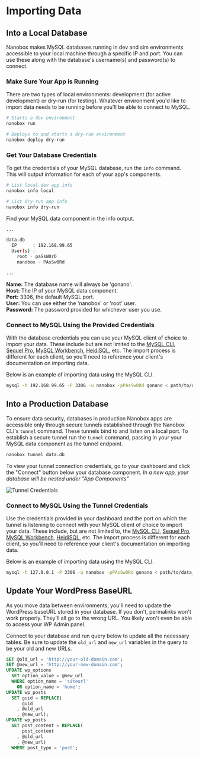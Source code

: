 # Importing Data

## Into a Local Database
Nanobox makes MySQL databases running in dev and sim environments accessible to your local machine through a specific IP and port. You can use these along with the database's username(s) and password(s) to connect.

### Make Sure Your App is Running
There are two types of local environments: development (for active development) or dry-run (for testing). Whatever environment you'd like to import data needs to be running before you'll be able to connect to MySQL.

```bash
# Starts a dev environment
nanobox run

# Deploys to and starts a dry-run environment
nanobox deploy dry-run
```

### Get Your Database Credentials
To get the credentials of your MySQL database, run the `info` command. This will output information for each of your app's components.

```bash
# List local dev app info
nanobox info local

# List dry-run app info
nanobox info dry-run
```

Find your MySQL data component in the info output.

```bash
...

data.db
  IP      : 192.168.99.65
  User(s) :
    root - paSsW0rD
    nanobox - PAsSw0Rd

...
```

**Name:** The database name will always be 'gonano'.  
**Host:** The IP of your MySQL data component.  
**Port:** 3306, the default MySQL port.  
**User:** You can use either the 'nanobox' or 'root' user.  
**Password:** The password provided for whichever user you use.

### Connect to MySQL Using the Provided Credentials
With the database credentials you can use your MySQL client of choice to import your data. These include but are not limited to the [MySQL CLI](https://dev.mysql.com/doc/refman/5.6/en/mysql.html), [Sequel Pro](https://www.sequelpro.com/), [MySQL Workbench](https://www.mysql.com/products/workbench/), [HeidiSQL](http://www.heidisql.com/), etc. The import process is different for each client, so you'll need to reference your client's documentation on importing data.

Below is an example of importing data using the MySQL CLI.

```bash
mysql -h 192.168.99.65 -P 3306 -u nanobox -pPAsSw0Rd gonano < path/to/data_dump.sql
```

## Into a Production Database
To ensure data security, databases in production Nanobox apps are accessible only through secure tunnels established through the Nanobox CLI's `tunnel` command. These tunnels bind to and listen on a local port. To establish a secure tunnel run the `tunnel` command, passing in your your MySQL data component as the tunnel endpoint.

```bash
nanobox tunnel data.db
```

To view your tunnel connection credentials, go to your dashboard and click the "Connect" button below your database component. *In a new app, your database will be nested under "App Components"*

![Tunnel Credentials](/assets/php/wordpress/wordpress-tunnel-credentials.png)

### Connect to MySQL Using the Tunnel Credentials
Use the credentials provided in your dashboard and the port on which the tunnel is listening to connect with your MySQL client of choice to import your data. These include, but are not limited to, the [MySQL CLI](https://dev.mysql.com/doc/refman/5.6/en/mysql.html), [Sequel Pro](https://www.sequelpro.com/), [MySQL Workbench](https://www.mysql.com/products/workbench/), [HeidiSQL](http://www.heidisql.com/), etc. The import process is different for each client, so you'll need to reference your client's documentation on importing data.

Below is an example of importing data using the MySQL CLI.

```bash
mysql -h 127.0.0.1 -P 3306 -u nanobox -pPAsSw0Rd gonano < path/to/data_dump.sql
```

## Update Your WordPress BaseURL
As you move data between environments, you'll need to update the WordPress baseURL stored in your database. If you don't, permalinks won't work properly. They'll all go to the wrong URL. You likely won't even be able to access your WP Admin panel.

Connect to your database and run query below to update all the necessary tables. Be sure to update the `old_url` and `new_url` variables in the query to be your old and new URLs.

```sql
SET @old_url = 'http://your-old-domain.com';
SET @new_url = 'http://your-new-domain.com';
UPDATE wp_options
  SET option_value = @new_url
  WHERE option_name = 'siteurl'
    OR option_name = 'home';
UPDATE wp_posts
  SET guid = REPLACE(
      guid
    , @old_url
    , @new_url);
UPDATE wp_posts
  SET post_content = REPLACE(
      post_content
    , @old_url
    , @new_url)
  WHERE post_type = 'post';
```
